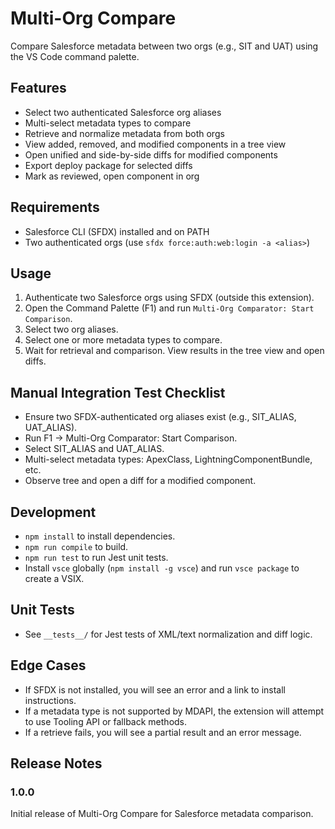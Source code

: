 # Multi-Org Compare

Compare Salesforce metadata between two orgs (e.g., SIT and UAT) using the VS Code command palette.

## Features
- Select two authenticated Salesforce org aliases
- Multi-select metadata types to compare
- Retrieve and normalize metadata from both orgs
- View added, removed, and modified components in a tree view
- Open unified and side-by-side diffs for modified components
- Export deploy package for selected diffs
- Mark as reviewed, open component in org

## Requirements
- Salesforce CLI (SFDX) installed and on PATH
- Two authenticated orgs (use `sfdx force:auth:web:login -a <alias>`)

## Usage
1. Authenticate two Salesforce orgs using SFDX (outside this extension).
2. Open the Command Palette (F1) and run `Multi-Org Comparator: Start Comparison`.
3. Select two org aliases.
4. Select one or more metadata types to compare.
5. Wait for retrieval and comparison. View results in the tree view and open diffs.

## Manual Integration Test Checklist
- Ensure two SFDX-authenticated org aliases exist (e.g., SIT_ALIAS, UAT_ALIAS).
- Run F1 → Multi-Org Comparator: Start Comparison.
- Select SIT_ALIAS and UAT_ALIAS.
- Multi-select metadata types: ApexClass, LightningComponentBundle, etc.
- Observe tree and open a diff for a modified component.

## Development
- `npm install` to install dependencies.
- `npm run compile` to build.
- `npm run test` to run Jest unit tests.
- Install `vsce` globally (`npm install -g vsce`) and run `vsce package` to create a VSIX.

## Unit Tests
- See `__tests__/` for Jest tests of XML/text normalization and diff logic.

## Edge Cases
- If SFDX is not installed, you will see an error and a link to install instructions.
- If a metadata type is not supported by MDAPI, the extension will attempt to use Tooling API or fallback methods.
- If a retrieve fails, you will see a partial result and an error message.

## Release Notes

### 1.0.0
Initial release of Multi-Org Compare for Salesforce metadata comparison.
